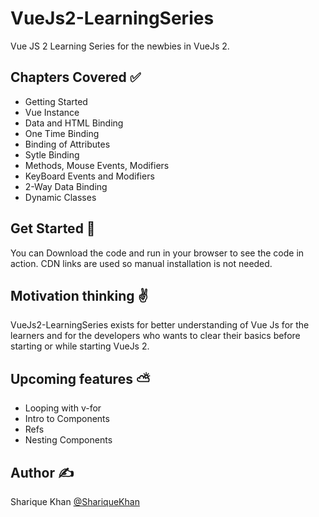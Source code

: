 # VueJs2-LearningSeries
Vue JS 2 Learning Series for the newbies in VueJs 2.

## Chapters Covered :white_check_mark:

<ul>
<li> Getting Started</li>
<li> Vue Instance</li>
<li> Data and HTML Binding</li>
<li> One Time Binding</li>
<li> Binding of Attributes</li>
<li> Sytle Binding</li>
<li> Methods, Mouse Events, Modifiers</li>
<li> KeyBoard Events and Modifiers</li>
<li> 2-Way Data Binding</li>
<li> Dynamic Classes</li>
</ul>

## Get Started :thinking:
You can Download the code and run in your browser to see the code in action.
CDN links are used so manual installation is not needed.

## Motivation  thinking :v:
VueJs2-LearningSeries exists for better understanding of Vue Js for the learners and for the developers who wants to clear their basics before starting or while starting VueJs 2.

## Upcoming features :partly_sunny:

<ul>
  <li> Looping with v-for </li>
  <li> Intro to Components </li>
  <li> Refs </li>
  <li> Nesting Components </li>
</ul>

## Author :writing_hand:
Sharique Khan <a href="https://twitter.com/Sharique_khan_" target="_blank">@ShariqueKhan</a>


